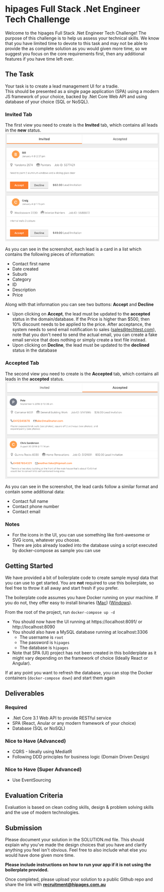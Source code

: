 hipages Full Stack .Net Engineer Tech Challenge
==========================================
Welcome to the hipages Full Stack .Net Engineer Tech Challenge!  The purpose of this challenge is to help us assess your technical skills.  We know that you have limited time to devote to this task and may not be able to provide the as complete solution as you would given more time, so we suggest you focus on the core requirements first, then any additional features if you have time left over.

## The Task
Your task is to create a lead management UI for a tradie.  
This should be presented as a single page application (SPA) using a modern JS framework of your choice, backed by .Net Core Web API and using database of your choice (SQL or NoSQL).

### Invited Tab
The first view you need to create is the **Invited** tab, which contains all leads in the **new** status.
![Invited Tab](/invited_tab.png?raw=true "Invited Tab")

As you can see in the screenshot, each lead is a card in a list which contains the following pieces of information:
* Contact first name
* Date created
* Suburb
* Category
* ID
* Description
* Price

Along with that information you can see two buttons: **Accept** and **Decline**
* Upon clicking on **Accept**, the lead must be updated to the **accepted** status in the domain/database. If the Price is higher than $500, then 10% discount needs to be applied to the price. 
After acceptance, the system needs to send email notification to sales (sales@techtest.com), note that you don't need to send the actual email, you can create a fake email service that does nothing or simply create a text file instead.
* Upon clicking on **Decline**, the lead must be updated to the **declined** status in the database

### Accepted Tab
The second view you need to create is the **Accepted** tab, which contains all leads in the **accepted** status.
![Accepted Tab](/accepted_tab.png?raw=true "Accepted Tab")

As you can see in the screenshot, the lead cards follow a similar format and contain some additional data:
* Contact full name
* Contact phone number
* Contact email

### Notes
* For the icons in the UI, you can use something like font-awesome or SVG icons, whatever you choose.
* There are jobs already loaded into the database using a script executed by docker-compose as sample you can use

## Getting Started
We have provided a bit of boilerplate code to create sample mysql data that you can use to get started.  You are **not** required to use this boilerplate, so feel free to throw it all away and start fresh if you prefer.

The boilerplate code assumes you have Docker running on your machine.  If you do not, they offer easy to install binaries ([Mac](https://docs.docker.com/docker-for-mac/install/)) ([Windows](https://docs.docker.com/docker-for-windows/install/)).

From the root of the project, run `docker-compose up -d`
* You should now have the UI running at https://localhost:8091/ or http://localhost:8090
* You should also have a MySQL database running at localhost:3306
    * The username is `root`
    * The password is `hipages`
    * The database is `hipages`
* Note that SPA (UI) project has not been created in this boilderplate as it might vary depending on the framework of choice (Ideally React or Angular).

If at any point you want to refresh the database, you can stop the Docker containers (`docker-compose down`) and start them again

## Deliverables
### Required
* .Net Core 3.1 Web API to provide RESTful service
* SPA (React, Anular or any modern framework of your choice)
* Database (SQL or NoSQL)

### Nice to Have (Advanced)
* CQRS - Ideally using MediatR
* Following DDD principles for business logic (Domain Driven Design)

### Nice to Have (Super Advanced)
* Use EventSourcing

## Evaluation Criteria
Evaluation is based on clean coding skills, design & problem solving skills and the use of modern technologies.
    
## Submission
Please document your solution in the SOLUTION.md file.  This should explain why you've made the design choices that you have and clarify anything you feel isn't obvious.  Feel free to also include what else you would have done given more time.

**Please include instructions on how to run your app if it is not using the boilerplate provided.**

Once completed, please upload your solution to a public Github repo and share the link with **recruitment@hipages.com.au**
